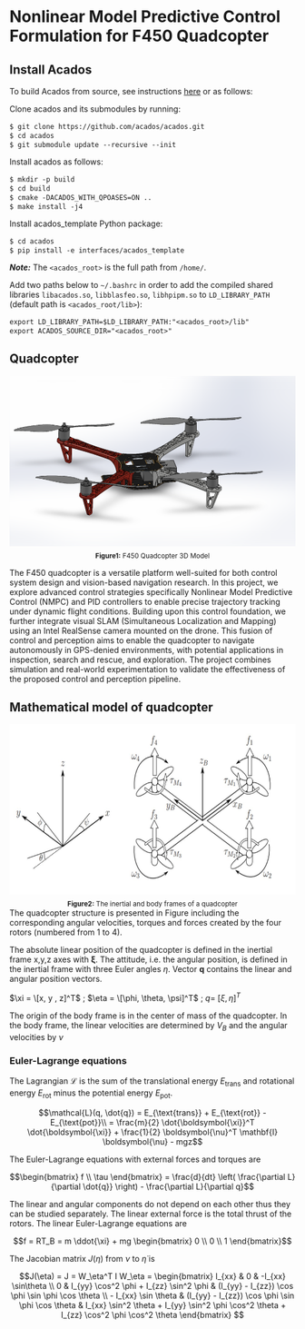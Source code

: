 # Nonlinear Model Predictive Control Formulation for F450 Quadcopter

## Install Acados
To build Acados from source, see instructions [here](https://docs.acados.org/python_interface/index.html) or as follows:

Clone acados and its submodules by running:
```
$ git clone https://github.com/acados/acados.git
$ cd acados
$ git submodule update --recursive --init
```

Install acados as follows:

```
$ mkdir -p build
$ cd build
$ cmake -DACADOS_WITH_QPOASES=ON ..
$ make install -j4
```

Install acados_template Python package:
```
$ cd acados
$ pip install -e interfaces/acados_template
```
***Note:*** The ```<acados_root>``` is the full path from ```/home/```.

Add two paths below to ```~/.bashrc``` in order to add the compiled shared libraries ```libacados.so```, ```libblasfeo.so```, ```libhpipm.so``` to ```LD_LIBRARY_PATH``` (default path is ```<acados_root/lib>```):

```
export LD_LIBRARY_PATH=$LD_LIBRARY_PATH:"<acados_root>/lib"
export ACADOS_SOURCE_DIR="<acados_root>"
```
## Quadcopter
<div align="center">
  <img src="https://github.com/Desmondfotock28/Quadcopter/blob/main/model.PNG?raw=true" alt="F450 Quadcopter 3d Model" height="300"><br>
  <sub><b>Figure1:</b> F450 Quadcopter 3D Model</sub>
</div>

The F450 quadcopter is a versatile platform well-suited for both control system design and vision-based navigation research. In this project, we explore advanced control strategies specifically Nonlinear Model Predictive Control (NMPC) and PID controllers to enable precise trajectory tracking under dynamic flight conditions. Building upon this control foundation, we further integrate visual SLAM (Simultaneous Localization and Mapping) using an Intel RealSense camera mounted on the drone. This fusion of control and perception aims to enable the quadcopter to navigate autonomously in GPS-denied environments, with potential applications in inspection, search and rescue, and exploration. The project combines simulation and real-world experimentation to validate the effectiveness of the proposed control and perception pipeline.

## Mathematical model of quadcopter
<div align="center">
  <img src="https://github.com/Desmondfotock28/Quadcopter/blob/main/dynamic_model.jpg?raw=true" alt="F450 Quadcopter_Dynamics" height="300"><br>
  <sub><b>Figure2:</b> The inertial and body frames of a quadcopter</sub>
</div>
The quadcopter structure is presented in Figure  including the corresponding angular velocities, torques and forces created by the four rotors (numbered from 1 to 4).

The absolute linear position of the quadcopter is defined in the inertial frame x,y,z axes with $\mathbf{\xi}$. The attitude, i.e. the angular position, is defined in the inertial frame with three Euler angles $\eta$. Vector $\boldsymbol{q}$ contains the linear and angular position vectors.

$\xi = \[x, y , z]^T$ ; $\eta = \[\phi, \theta, \psi]^T$ ; $q =\ [\xi , \eta]^T$

The origin of the body frame is in the center of mass of the quadcopter. In the body frame, the linear velocities are determined by $V_B$ and the angular velocities by $\nu$

### Euler-Lagrange equations
The Lagrangian $\mathcal{L}$ is the sum of the translational energy $E_{\text{trans}}$ and rotational energy $E_{\text{rot}}$ minus the potential energy $E_{\text{pot}}$.
```math
\mathcal{L}(q, \dot{q}) = E_{\text{trans}} + E_{\text{rot}} - E_{\text{pot}}\\

= \frac{m}{2} \dot{\boldsymbol{\xi}}^T \dot{\boldsymbol{\xi}} + \frac{1}{2} \boldsymbol{\nu}^T \mathbf{I} \boldsymbol{\nu} - mgz
```
The Euler-Lagrange equations with external forces and torques are
```math
\begin{bmatrix}
f \\
\tau
\end{bmatrix}
=
\frac{d}{dt} \left( \frac{\partial L}{\partial \dot{q}} \right) - \frac{\partial L}{\partial q}
```
The linear and angular components do not depend on each other thus they can be studied separately. The linear external force is the total thrust of the rotors. The linear Euler-Lagrange equations are
```math
f = RT_B = m \ddot{\xi} + mg \begin{bmatrix} 0 \\ 0 \\ 1 \end{bmatrix}
```
The Jacobian matrix $J(\eta)$ from $\nu$ to $\dot{\eta}$ is
```math
J(\eta) = J = W_\eta^T I W_\eta =
\begin{bmatrix}
I_{xx} & 0 & -I_{xx} \sin\theta \\
0 & I_{yy} \cos^2 \phi + I_{zz} \sin^2 \phi & (I_{yy} - I_{zz}) \cos \phi \sin \phi \cos \theta \\
- I_{xx} \sin \theta & (I_{yy} - I_{zz}) \cos \phi \sin \phi \cos \theta & I_{xx} \sin^2 \theta + I_{yy} \sin^2 \phi \cos^2 \theta + I_{zz} \cos^2 \phi \cos^2 \theta
\end{bmatrix}

